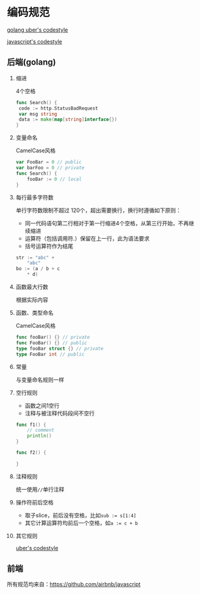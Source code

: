 # 编码规范

[golang uber's codestyle](https://github.com/uber-go/guide/blob/master/style.md)

[javascript's codestyle](https://github.com/airbnb/javascript)

## 后端(golang)

1. 缩进

   4个空格

   ``` go
   func Search() {
   	code := http.StatusBadRequest
   	var msg string
   	data := make(map[string]interface{})
   }
   ```

2. 变量命名

   CamelCase风格

   ``` go
   var FooBar = 0 // public
   var barFoo = 0 // private
   func Search() {
       fooBar := 0 // local
   }
   ```

3. 每行最多字符数

   单行字符数限制不超过 120个，超出需要换行，换行时遵循如下原则：

   - 同一代码语句第二行相对于第一行缩进4个空格，从第三行开始，不再继续缩进
   - 运算符（包括调用符.）保留在上一行，此为语法要求
   - 括号运算符作为结尾

   ``` go
   str := "abc" +
       "abc"
   bo := (a / b + c
       * d)
   ```

4. 函数最大行数

   根据实际内容

5. 函数、类型命名

   CamelCase风格

   ``` go
   func fooBar() {} // private
   func FooBar() {} // public
   type fooBar struct {} // private
   type FooBar int // public
   ```

6. 常量

   与变量命名规则一样

7. 空行规则

   - 函数之间1空行
   - 注释与被注释代码段间不空行

   ``` go
   func f1() {
       // comment
       println()
   }
   
   func f2() {
       
   }
   ```

8. 注释规则

   统一使用`//`单行注释

9. 操作符前后空格

   - 取子slice，前后没有空格，比如`sub := s[1:4]`
   - 其它计算运算符均前后一个空格，如`a := c + b`

10. 其它规则

    [uber's codestyle](https://github.com/uber-go/guide/blob/master/style.md)

## 前端

所有规范均来自：https://github.com/airbnb/javascript

